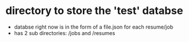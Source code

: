 # directory to store the 'test' databse
- databse right now is in the form of a file.json for each resume/job
- has 2 sub directories: /jobs and /resumes